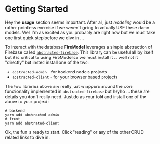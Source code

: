# Getting Started

Hey the **usage** section seems important. After all, just _modeling_ would be a rather pointless exercise if we weren't going to actually USE these damn models. Well I'm as excited as you probably are right now but we must take one first quick step before we dive in ...

To interact with the database **FireModel** leverages a simple abstraction of Firebase called [`abstracted-firebase`](https://abstracted-admin.com). This library can be useful all by itself but it is critical to using FireModel so we must install it ... well not it "directly" but insted install one of the two:

- `abstracted-admin` - for backend nodejs projects
- `abstracted-client` - for your browser based projects

The two libraries above are really just wrappers around the core functionality implemented in `abstracted-firebase` but heyho ... these are details you don't really need. Just do as your told and install one of the above to your project:

```shell
# backend
yarn add abstracted-admin
# front
yarn add abstrated-client
```

Ok, the fun is ready to start. Click "reading" or any of the other CRUD related links to dive in.
